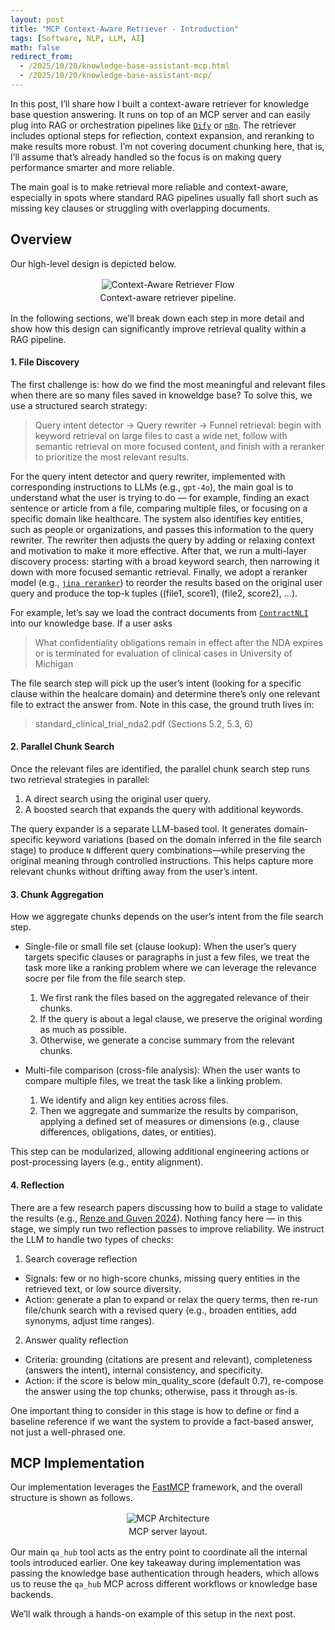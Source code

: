 ```yaml
---
layout: post
title: "MCP Context-Aware Retriever - Introduction"
tags: [Software, NLP, LLM, AI]
math: false
redirect_from:
  - /2025/10/20/knowledge-base-assistant-mcp.html
  - /2025/10/20/knowledge-base-assistant-mcp/
---
```


In this post, I’ll share how I built a context-aware retriever for knowledge base question answering. It runs on top of an MCP server and can easily plug into RAG or orchestration pipelines like [`Dify`](https://docs.dify.ai/en/guides/knowledge-base/readme) or [`n8n`](https://docs.n8n.io/advanced-ai/rag-in-n8n/). The retriever includes optional steps for reflection, context expansion, and reranking to make results more robust. I’m not covering document chunking here, that is, I’ll assume that’s already handled so the focus is on making query performance smarter and more reliable.

The main goal is to make retrieval more reliable and context-aware, especially in spots where standard RAG pipelines usually fall short such as missing key clauses or struggling with overlapping documents.

## Overview
Our high-level design is depicted below.

<div style="text-align:center; margin: 1rem 0;">
  <img src="{{ site.baseurl }}/assets/images/retriever_flow.svg" alt="Context-Aware Retriever Flow" style="max-width:100%; height:auto;" />
  <div style="color: var(--text-secondary); font-size: var(--font-size-sm); margin-top: .25rem;">Context-aware retriever pipeline.</div>
</div>

In the following sections, we’ll break down each step in more detail and show how this design can significantly improve retrieval quality within a RAG pipeline.

#### 1. File Discovery

The first challenge is: how do we find the most meaningful and relevant files when there are so many files saved in knoweldge base? To solve this, we use a structured search strategy:

> Query intent detector → Query rewriter → 
> Funnel retrieval: begin with keyword retrieval on large files to cast a wide net, follow with semantic retrieval on more focused content, and finish with a reranker to prioritize the most relevant results.

For the query intent detector and query rewriter, implemented with corresponding instructions to LLMs (e.g., `gpt-4o`), the main goal is to understand what the user is trying to do — for example, finding an exact sentence or article from a file, comparing multiple files, or focusing on a specific domain like healthcare. The system also identifies key entities, such as people or organizations, and passes this information to the query rewriter. The rewriter then adjusts the query by adding or relaxing context and motivation to make it more effective. After that, we run a multi-layer discovery process: starting with a broad keyword search, then narrowing it down with more focused semantic retrieval. Finally, we adopt a reranker model (e.g., [`jina reranker`](https://huggingface.co/jinaai/jina-reranker-v2-base-multilingual)) to reorder the results based on the original user query and produce the top-k tuples ((file1, score1), (file2, score2), ...).


For example, let’s say we load the contract documents from [`ContractNLI`](https://stanfordnlp.github.io/contract-nli) into our knowledge base. If a user asks
> What confidentiality obligations remain in effect after the NDA expires or is terminated for evaluation of clinical cases in University of Michigan

The file search step will pick up the user’s intent (looking for a specific clause within the healcare domain) and determine there’s only one relevant file to extract the answer from. Note in this case, the ground truth lives in:

> standard_clinical_trial_nda2.pdf (Sections 5.2, 5.3, 6)

#### 2. Parallel Chunk Search
Once the relevant files are identified, the parallel chunk search step runs two retrieval strategies in parallel:
1.	A direct search using the original user query.
2.	A boosted search that expands the query with additional keywords.

The query expander is a separate LLM-based tool. It generates domain-specific keyword variations (based on the domain inferred in the file search stage) to produce `N` different query combinations—while preserving the original meaning through controlled instructions. This helps capture more relevant chunks without drifting away from the user’s intent.


#### 3. Chunk Aggregation
How we aggregate chunks depends on the user’s intent from the file search step.

-  Single-file or small file set (clause lookup):
When the user’s query targets specific clauses or paragraphs in just a few files, we treat the task more like a ranking problem where we can leverage the relevance socre per file from the file search step.
	1.	We first rank the files based on the aggregated relevance of their chunks.
	2.	If the query is about a legal clause, we preserve the original wording as much as possible.
	3.	Otherwise, we generate a concise summary from the relevant chunks.


- Multi-file comparison (cross-file analysis):
When the user wants to compare multiple files, we treat the task like a linking problem.
	1.	We identify and align key entities across files.
	2.	Then we aggregate and summarize the results by comparison, applying a defined set of measures or dimensions (e.g., clause differences, obligations, dates, or entities).

This step can be modularized, allowing additional engineering actions or post-processing layers (e.g., entity alignment).


#### 4. Reflection
There are a few research papers discussing how to build a stage to validate the results (e.g., [Renze and Guven 2024](https://arxiv.org/pdf/2405.06682)).
Nothing fancy here — in this stage, we simply run two reflection passes to improve reliability. We instruct the LLM to handle two types of checks:
1.	Search coverage reflection
- Signals: few or no high-score chunks, missing query entities in the retrieved text, or low source diversity.
- Action: generate a plan to expand or relax the query terms, then re-run file/chunk search with a revised query (e.g., broaden entities, add synonyms, adjust time ranges).

2.	Answer quality reflection
- Criteria: grounding (citations are present and relevant), completeness (answers the intent), internal consistency, and specificity.
- Action: if the score is below min_quality_score (default 0.7), re-compose the answer using the top chunks; otherwise, pass it through as-is.

One important thing to consider in this stage is how to define or find a baseline reference if we want the system to provide a fact-based answer, not just a well-phrased one.

## MCP Implementation
Our implementation leverages the [FastMCP](https://gofastmcp.com/getting-started/welcome) framework, and the overall structure is shown as follows.
<div style="text-align:center; margin: 1rem 0;">
  <img src="{{ site.baseurl }}/assets/images/mcp_arch.svg" alt="MCP Architecture" style="max-width:100%; height:auto;" />
  <div style="color: var(--text-secondary); font-size: var(--font-size-sm); margin-top: .25rem;">MCP server layout.</div>
</div>

Our main `qa_hub` tool acts as the entry point to coordinate all the internal tools introduced earlier.
One key takeaway during implementation was passing the knowledge base authentication through headers, which allows us to reuse the `qa_hub` MCP across different workflows or knowledge base backends.

We’ll walk through a hands-on example of this setup in the next post.

